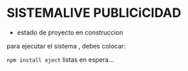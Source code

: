 <h1> SISTEMALIVE PUBLICiCIDAD </h1>

- estado de proyecto en construccion


para ejecutar el sistema , debes colocar:

```npm install eject```
listas en espera...
